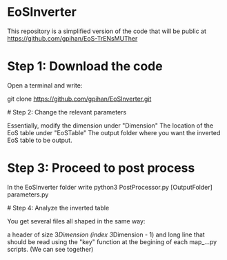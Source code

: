 # EoSInverter


This repository is a simplified version of the code 
that will be public at https://github.com/gpihan/EoS-TrENsMUTher


# Step 1: Download the code 

Open a terminal and write: 

git clone https://github.com/gpihan/EoSInverter.git


# Step 2: Change the relevant parameters

Essentially, modify the dimension under "Dimension"
The location of the EoS table under "EoSTable"
The output folder where you want the inverted EoS table to 
be output.

# Step 3: Proceed to post process

In the EoSInverter folder write 
python3 PostProcessor.py [OutputFolder] parameters.py

# Step 4: Analyze the inverted table 

You get several files all shaped in the 
same way:

a header of size 3*Dimension (index 3*Dimension - 1)
and long line that should be read using the 
"key" function at the begining of each map_...py scripts.
(We can see together)
